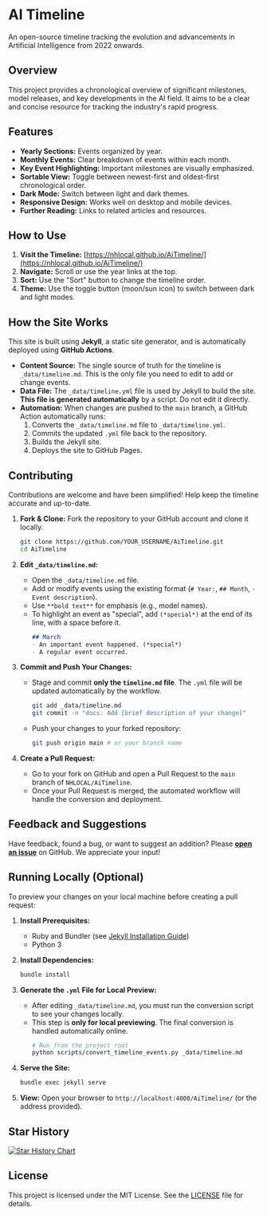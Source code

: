 # AI Timeline

An open-source timeline tracking the evolution and advancements in Artificial Intelligence from 2022 onwards.

## Overview

This project provides a chronological overview of significant milestones, model releases, and key developments in the AI field. It aims to be a clear and concise resource for tracking the industry's rapid progress.

## Features

-   **Yearly Sections:** Events organized by year.
-   **Monthly Events:** Clear breakdown of events within each month.
-   **Key Event Highlighting:** Important milestones are visually emphasized.
-   **Sortable View:** Toggle between newest-first and oldest-first chronological order.
-   **Dark Mode:** Switch between light and dark themes.
-   **Responsive Design:** Works well on desktop and mobile devices.
-   **Further Reading:** Links to related articles and resources.

## How to Use

1.  **Visit the Timeline:** [https://nhlocal.github.io/AiTimeline/](https://nhlocal.github.io/AiTimeline/)
2.  **Navigate:** Scroll or use the year links at the top.
3.  **Sort:** Use the "Sort" button to change the timeline order.
4.  **Theme:** Use the toggle button (moon/sun icon) to switch between dark and light modes.

## How the Site Works

This site is built using **Jekyll**, a static site generator, and is automatically deployed using **GitHub Actions**.

-   **Content Source:** The single source of truth for the timeline is `_data/timeline.md`. This is the only file you need to edit to add or change events.
-   **Data File:** The `_data/timeline.yml` file is used by Jekyll to build the site. **This file is generated automatically** by a script. Do not edit it directly.
-   **Automation:** When changes are pushed to the `main` branch, a GitHub Action automatically runs:
    1.  Converts the `_data/timeline.md` file to `_data/timeline.yml`.
    2.  Commits the updated `.yml` file back to the repository.
    3.  Builds the Jekyll site.
    4.  Deploys the site to GitHub Pages.

## Contributing

Contributions are welcome and have been simplified! Help keep the timeline accurate and up-to-date.

1.  **Fork & Clone:** Fork the repository to your GitHub account and clone it locally.
    ```bash
    git clone https://github.com/YOUR_USERNAME/AiTimeline.git
    cd AiTimeline
    ```

2.  **Edit `_data/timeline.md`:**
    *   Open the `_data/timeline.md` file.
    *   Add or modify events using the existing format (`# Year:`, `## Month`, `- Event description`).
    *   Use `**bold text**` for emphasis (e.g., model names).
    *   To highlight an event as "special", add `(*special*)` at the end of its line, with a space before it.
        ```markdown
        ## March
        - An important event happened. (*special*)
        - A regular event occurred.
        ```

3.  **Commit and Push Your Changes:**
    *   Stage and commit **only the `timeline.md` file**. The `.yml` file will be updated automatically by the workflow.
        ```bash
        git add _data/timeline.md
        git commit -m "docs: Add [brief description of your change]"
        ```
    *   Push your changes to your forked repository:
        ```bash
        git push origin main # or your branch name
        ```

4.  **Create a Pull Request:**
    *   Go to your fork on GitHub and open a Pull Request to the `main` branch of `NHLOCAL/AiTimeline`.
    *   Once your Pull Request is merged, the automated workflow will handle the conversion and deployment.

## Feedback and Suggestions

Have feedback, found a bug, or want to suggest an addition? Please **[open an issue](https://github.com/NHLOCAL/AiTimeline/issues)** on GitHub. We appreciate your input!

## Running Locally (Optional)

To preview your changes on your local machine before creating a pull request:

1.  **Install Prerequisites:**
    *   Ruby and Bundler (see [Jekyll Installation Guide](https://jekyllrb.com/docs/installation/))
    *   Python 3

2.  **Install Dependencies:**
    ```bash
    bundle install
    ```

3.  **Generate the `.yml` File for Local Preview:**
    *   After editing `_data/timeline.md`, you must run the conversion script to see your changes locally.
    *   This step is **only for local previewing**. The final conversion is handled automatically online.
        ```bash
        # Run from the project root
        python scripts/convert_timeline_events.py _data/timeline.md
        ```

4.  **Serve the Site:**
    ```bash
    bundle exec jekyll serve
    ```

5.  **View:** Open your browser to `http://localhost:4000/AiTimeline/` (or the address provided).

## Star History

[![Star History Chart](https://api.star-history.com/svg?repos=NHLOCAL/AiTimeline&type=Date)](https://www.star-history.com/#NHLOCAL/AiTimeline&Date)

## License

This project is licensed under the MIT License. See the [LICENSE](LICENSE) file for details.